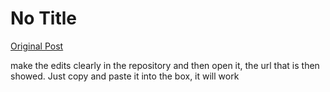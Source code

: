 # No Title

[Original Post](https://discourse.onlinedegree.iitm.ac.in/t/165959/362)

<p>make the edits clearly in the repository and then open it, the url that is then showed. Just copy and paste it into the box, it will work</p>